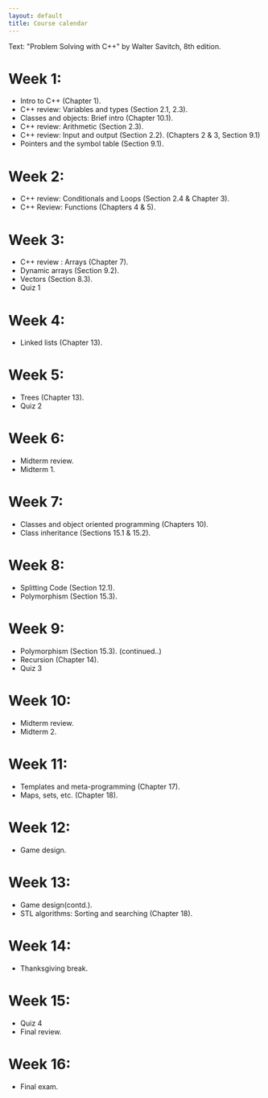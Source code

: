 ```yaml
---
layout: default
title: Course calendar
---
```


Text: "Problem Solving with C++" by Walter Savitch, 8th edition.



# Week 1:

- Intro to C++ (Chapter 1).
- C++ review: Variables and types (Section 2.1, 2.3).
- Classes and objects: Brief intro (Chapter 10.1).
- C++ review: Arithmetic (Section 2.3).
- C++ review: Input and output (Section 2.2). (Chapters 2 & 3, Section 9.1)
- Pointers and the symbol table (Section 9.1).


# Week 2:

- C++ review: Conditionals and Loops (Section 2.4 & Chapter 3).
- C++ Review: Functions (Chapters 4 & 5).


# Week 3:

- C++ review : Arrays (Chapter 7).
- Dynamic arrays (Section 9.2).
- Vectors (Section 8.3).
- Quiz 1

# Week 4:

- Linked lists (Chapter 13).


# Week 5:

- Trees (Chapter 13).
- Quiz 2


# Week 6:

- Midterm review.
- Midterm 1.


# Week 7:

- Classes and object oriented programming (Chapters 10).
- Class inheritance (Sections 15.1 & 15.2).
 

# Week 8:

- Splitting Code (Section 12.1).
- Polymorphism (Section 15.3).


# Week 9:

- Polymorphism (Section 15.3). (continued..)
- Recursion (Chapter 14).
- Quiz 3


# Week 10:

- Midterm review.
- Midterm 2.


# Week 11:

- Templates and meta-programming (Chapter 17).
- Maps, sets, etc. (Chapter 18).


# Week 12:

- Game design.


# Week 13:

- Game design(contd.).
- STL algorithms: Sorting and searching (Chapter 18).


# Week 14:

- Thanksgiving break.


# Week 15:

- Quiz 4
- Final review.


# Week 16:

- Final exam.





